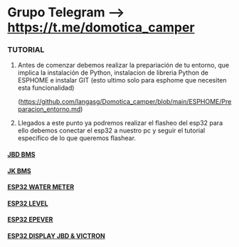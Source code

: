# Grupo Telegram --> https://t.me/domotica_camper

### TUTORIAL

1. Antes de comenzar debemos realizar la prepariación de tu entorno, que implica la instalación de Python, instalacion de libreria Python de ESPHOME e instalar GIT (esto ultimo solo para esphome que necesiten esta funcionalidad)
  
   (https://github.com/langasg/Domotica_camper/blob/main/ESPHOME/Preparacion_entorno.md)


2. Llegados a este punto ya podremos realizar el flasheo del esp32 para ello debemos conectar el esp32 a nuestro pc y seguir el tutorial especifico de lo que queremos flashear.

#### [JBD BMS](https://github.com/langasg/Domotica_camper/blob/main/ESPHOME/JBD_BMS/README.md)

#### [JK BMS](https://github.com/langasg/Domotica_camper/blob/main/ESPHOME/JK_BMS/README.md)

#### [ESP32 WATER METER](https://github.com/langasg/Domotica_camper/blob/main/ESPHOME/esp32_water_meter/README.md)

#### [ESP32 LEVEL](https://github.com/langasg/Domotica_camper/blob/main/ESPHOME/esp32_level/README.md)

#### [ESP32 EPEVER](https://github.com/langasg/Domotica_camper/blob/main/ESPHOME/esphome_epever/README.md)

#### [ESP32 DISPLAY JBD & VICTRON](https://github.com/langasg/Domotica_camper/blob/main/ESPHOME/DISPLAY_JBD_BMS/README.md)
